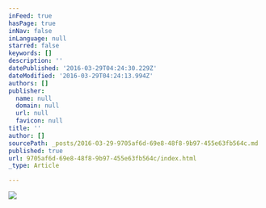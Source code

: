 ```yaml
---
inFeed: true
hasPage: true
inNav: false
inLanguage: null
starred: false
keywords: []
description: ''
datePublished: '2016-03-29T04:24:30.229Z'
dateModified: '2016-03-29T04:24:13.994Z'
authors: []
publisher:
  name: null
  domain: null
  url: null
  favicon: null
title: ''
author: []
sourcePath: _posts/2016-03-29-9705af6d-69e8-48f8-9b97-455e63fb564c.md
published: true
url: 9705af6d-69e8-48f8-9b97-455e63fb564c/index.html
_type: Article

---
```

![](https://the-grid-user-content.s3-us-west-2.amazonaws.com/c4ffc863-d04e-4aef-be9f-bf82daf7fa3c.jpg)